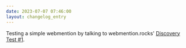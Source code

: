 ```yaml
---
date: 2023-07-07 07:46:00
layout: changelog_entry
---
```

Testing a simple webmention by talking to webmention.rocks' [Discovery Test #1](https://webmention.rocks/test/1).
